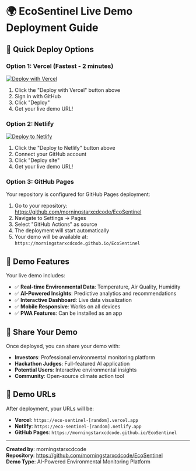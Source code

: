 # 🌍 EcoSentinel Live Demo Deployment Guide

## 🚀 **Quick Deploy Options**

### **Option 1: Vercel (Fastest - 2 minutes)**
[![Deploy with Vercel](https://vercel.com/button)](https://vercel.com/new/clone?repository-url=https://github.com/morningstarxcdcode/EcoSentinel)

1. Click the "Deploy with Vercel" button above
2. Sign in with GitHub
3. Click "Deploy"
4. Get your live demo URL!

### **Option 2: Netlify**
[![Deploy to Netlify](https://www.netlify.com/img/deploy/button.svg)](https://app.netlify.com/start/deploy?repository=https://github.com/morningstarxcdcode/EcoSentinel)

1. Click the "Deploy to Netlify" button above
2. Connect your GitHub account
3. Click "Deploy site"
4. Get your live demo URL!

### **Option 3: GitHub Pages**
Your repository is configured for GitHub Pages deployment:

1. Go to your repository: https://github.com/morningstarxcdcode/EcoSentinel
2. Navigate to Settings → Pages
3. Select "GitHub Actions" as source
4. The deployment will start automatically
5. Your demo will be available at: `https://morningstarxcdcode.github.io/EcoSentinel`

## 🎯 **Demo Features**

Your live demo includes:

- ✅ **Real-time Environmental Data**: Temperature, Air Quality, Humidity
- ✅ **AI-Powered Insights**: Predictive analytics and recommendations
- ✅ **Interactive Dashboard**: Live data visualization
- ✅ **Mobile Responsive**: Works on all devices
- ✅ **PWA Features**: Can be installed as an app

## 🔗 **Share Your Demo**

Once deployed, you can share your demo with:
- **Investors**: Professional environmental monitoring platform
- **Hackathon Judges**: Full-featured AI application
- **Potential Users**: Interactive environmental insights
- **Community**: Open-source climate action tool

## 📱 **Demo URLs**

After deployment, your URLs will be:
- **Vercel**: `https://eco-sentinel-[random].vercel.app`
- **Netlify**: `https://eco-sentinel-[random].netlify.app` 
- **GitHub Pages**: `https://morningstarxcdcode.github.io/EcoSentinel`

---

**Created by**: morningstarxcdcode  
**Repository**: https://github.com/morningstarxcdcode/EcoSentinel  
**Demo Type**: AI-Powered Environmental Monitoring Platform
